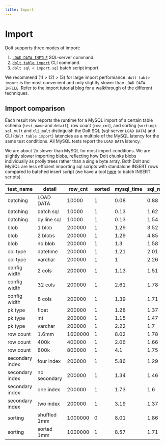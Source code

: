 ```yaml
---
title: Import
---
```


# Import

Dolt supports three modes of import:

1. [`LOAD DATA INFILE`](https://dev.mysql.com/doc/refman/8.0/en/load-data.html) SQL-server command.
2. [`dolt table import`](../../cli-reference/cli.md#dolt-table-import) CLI command.
3. `dolt sql < import.sql` batch script import.

We recommend (1) > (2) > (3) for large import performance. `dolt table import` is the most convenient and only slightly slower than `LOAD DATA INFILE`. Refer to the [import tutorial blog](https://www.dolthub.com/blog/2022-11-21-import-perf/) for a walkthrough of the different techniques.

## Import comparison

Each result row reports the runtime for a MySQL import of a certain table schema (`test_name` and `detail`), row count (`row_cnt`), and sorting (`sorting`). `sql_mult` and `cli_mult` distinguish the Dolt SQL (sql-server `LOAD DATA`) and CLI (`dolt table import`) latencies as a multiple of the MySQL latency for the same test conditions. All MySQL tests report the `LOAD DATA` latency.

We are about 2x slower than MySQL for most import conditions. We are slightly slower importing blobs, reflecting how Dolt chunks blobs individually as prolly trees rather than a single byte array. Both Dolt and MySQL are less efficient importing sql scripts with standalone INSERT rows compared to batched insert script (we have a tool [here](https://github.com/dolthub/insert-batcher) to batch INSERT scripts).

| test\_name      | detail       | row\_cnt | sorted | mysql\_time | sql\_mult | cli\_mult |
| --------------- | ------------ | -------- | ------ | ----------- | --------- | --------- |
| batching        | LOAD DATA    | 10000    | 1      | 0.08        | 0.88      |           |
| batching        | batch sql    | 10000    | 1      | 0.13        | 1.62      |           |
| batching        | by line sql  | 10000    | 1      | 0.13        | 1.54      |           |
| blob            | 1 blob       | 200000   | 1      | 1.29        | 3.52      | 3.78      |
| blob            | 2 blobs      | 200000   | 1      | 1.29        | 4.85      | 4.92      |
| blob            | no blob      | 200000   | 1      | 1.3         | 1.58      | 1.67      |
| col type        | datetime     | 200000   | 1      | 1.21        | 2.01      | 2.14      |
| col type        | varchar      | 200000   | 1      | 1           | 2.26      | 2.44      |
| config width    | 2 cols       | 200000   | 1      | 1.13        | 1.51      | 1.55      |
| config width    | 32 cols      | 200000   | 1      | 2.61        | 1.78      | 2.62      |
| config width    | 8 cols       | 200000   | 1      | 1.39        | 1.71      | 1.95      |
| pk type         | float        | 200000   | 1      | 1.28        | 1.37      | 1.38      |
| pk type         | int          | 200000   | 1      | 1.15        | 1.47      | 1.57      |
| pk type         | varchar      | 200000   | 1      | 2.22        | 1.7       | 1.92      |
| row count       | 1.6mm        | 1600000  | 1      | 8.02        | 1.78      | 1.85      |
| row count       | 400k         | 400000   | 1      | 2.06        | 1.66      | 1.68      |
| row count       | 800k         | 800000   | 1      | 4.1         | 1.75      | 1.79      |
| secondary index | four index   | 200000   | 1      | 5.86        | 1.29      | 1.39      |
| secondary index | no secondary | 200000   | 1      | 1.34        | 1.46      | 1.6       |
| secondary index | one index    | 200000   | 1      | 1.73        | 1.6       | 1.7       |
| secondary index | two index    | 200000   | 1      | 3.19        | 1.37      | 1.46      |
| sorting         | shuffled 1mm | 1000000  | 0      | 8.01        | 1.86      | 1.92      |
| sorting         | sorted 1mm   | 1000000  | 1      | 8.57        | 1.71      | 1.8       |
